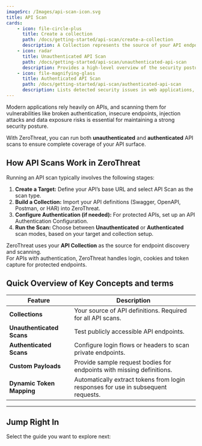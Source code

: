 ```yaml
---
imageSrc: /Images/api-scan-icon.svg
title: API Scan
cards:
    - icon: file-circle-plus
      title: Create a collection
      path: /docs/getting-started/api-scan/create-a-collection
      description: A Collection represents the source of your API endpoints and acts as the starting point for both unauthenticated and authenticated API scans.
    - icon: radar
      title: Unauthenticated API Scan
      path: /docs/getting-started/api-scan/unauthenticated-api-scan
      description: Provides a high-level overview of the security posture of the entire scanned application
    - icon: file-magnifying-glass
      title: Authenticated API Scan
      path: /docs/getting-started/api-scan/authenticated-api-scan
      description: Lists detected security issues in web applications, categorized by severity, with detailed remediation steps 
---
```


Modern applications rely heavily on APIs, and scanning them for vulnerabilities like broken authentication, insecure endpoints, injection attacks and data exposure risks is essential for maintaining a strong security posture.

With ZeroThreat, you can run both **unauthenticated** and **authenticated** API scans to ensure complete coverage of your API surface.

## How API Scans Work in ZeroThreat

Running an API scan typically involves the following stages:

1. **Create a Target:** Define your API’s base URL and select API Scan as the scan type.
2. **Build a Collection:** Import your API definitions (Swagger, OpenAPI, Postman, or HAR) into ZeroThreat.
3. **Configure Authentication (if needed):** For protected APIs, set up an API Authentication Configuration.
4. **Run the Scan:** Choose between **Unauthenticated** or **Authenticated** scan modes, based on your target and collection setup.

ZeroThreat uses your **API Collection** as the source for endpoint discovery and scanning.\
For APIs with authentication, ZeroThreat handles login, cookies and token capture for protected endpoints.

## Quick Overview of Key Concepts and terms

| Feature                   | Description                                                                       |
| ------------------------- | --------------------------------------------------------------------------------- |
| **Collections**           | Your source of API definitions. Required for all API scans.                       |
| **Unauthenticated Scans** | Test publicly accessible API endpoints.                                           |
| **Authenticated Scans**   | Configure login flows or headers to scan private endpoints.                       |
| **Custom Payloads**       | Provide sample request bodies for endpoints with missing definitions.             |
| **Dynamic Token Mapping** | Automatically extract tokens from login responses for use in subsequent requests. |
*** 

## Jump Right In

Select the guide you want to explore next:

<JumpRightInCard>


